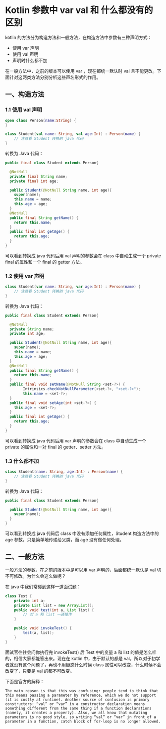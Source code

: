 # Kotlin 参数中 var val 和 什么都没有的区别

kotlin 的方法分为构造方法和一般方法，在构造方法中参数有三种声明方式：

- 使用 var 声明
- 使用 val 声明
- 声明时什么都不加

在一般方法中，之前的版本可以使用 var ，现在都统一默认时 val 且不能更改。下面针对这两类方法分别分析这些声名形式的作用。

## 一、构造方法

### 1.1 使用 val 声明

```kotlin
open class Person(name:String) {
}

class Student(val name: String, val age:Int) : Person(name) {
	// 注意看 Student 转换的 java 代码
}
```

转换为 Java 代码：

```java
public final class Student extends Person{

  @NotNull
  private final String name;
  private final int age;

  public Student(@NotNull String name, int age){
    super(name); 
	this.name = name; 
	this.age = age; 
  } 
  @NotNull
  public final String getName() { 
	return this.name; 
  } 
  public final int getAge() { 
	return this.age;
  }
}
```

可以看到转换成 java 代码后用 val 声明的参数会在 class 中自动生成一个 private final 的属性和一个 final 的 getter 方法。

### 1.2 使用 var 声明

```kotlin
class Student(var name: String, var age:Int) : Person(name) {
	// 注意看 Student 转换的 java 代码
}
```

转换为 Java 代码：

```java
public final class Student extends Person{

  @NotNull
  private String name;
  private int age;

  public Student(@NotNull String name, int age){
    super(name); 
	this.name = name; 
	this.age = age; 
  } 
  @NotNull
  public final String getName() { 
	return this.name; 
  } 
  public final void setName(@NotNull String <set-?>) { 
    	Intrinsics.checkNotNullParameter(<set-?>, "<set-?>"); 
		this.name = <set-?>; 
  } 
  public final void setAge(int <set-?>) { 
	this.age = <set-?>;
  }
  public final int getAge() { 
	return this.age;
  }
}
```

可以看到转换成 java 代码后用 var 声明的参数会在 class 中自动生成一个 private 的属性和一对 final 的 getter、setter 方法。

### 1.3 什么都不加

```kotlin
class Student(name: String, age:Int) : Person(name) {
	// 注意看 Student 转换的 java 代码
}
```

转换为 Java 代码：

```java
public final class Student extends Person{

  public Student(@NotNull String name, int age){
    super(name); 
  } 
}
```

可以看到转换成 java 代码后 class 中没有添加任何属性，Student 构造方法中的 age 参数，只是简单地传递给父类，而 age 没有做任何处理。

## 二、一般方法

一般方法的参数，在之前的版本中是可以用 var 声明的，后面都统一默认是 val 切不可修改。为什么会这么做呢？

在 java 中我们常碰到这样一道面试题：

```java
class Test {
	private int a;
	private List list = new ArrayList();
	public void test(int a, List list) {
		// 对 a 和 list 一通操作
	}

	public void invokeTest() {
		test(a, list);
	}
}
```

面试官往往会问你执行完 invokeTest() 后 Test 中的变量 a 和 list 的值是怎么样的，相信大家都能答出来。现在在 kotlin 中，由于默认的都是 val，所以对于初学者就没有这个问题了，再也不用疑惑什么时候 class 属性可以改变，什么时候不会改变了，只要是 val 的都不可改变。

下面是官方的解释：

```
The main reason is that this was confusing: people tend to think that
this means passing a parameter by reference, which we do not support
(it is costly at runtime). Another source of confusion is primary
constructors: “val” or “var” in a constructor declaration means
something different from the same thing if a function declarations
(namely, it creates a property). Also, we all know that mutating
parameters is no good style, so writing “val” or “var” in front of a
parameter in a function, catch block of for-loop is no longer allowed.
```
